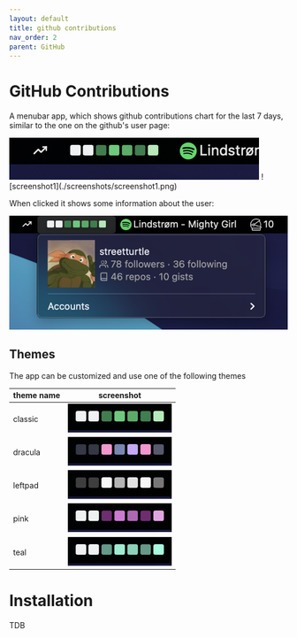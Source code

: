 ```yaml
---
layout: default
title: github contributions
nav_order: 2
parent: GitHub
---
```

# GitHub Contributions

A menubar app, which shows github contributions chart for the last 7 days, similar to the one on the github's user page:

<img alt="screenshot1" src="https://github.com/fork-my-spoons/github-contributions.spoon/raw/main/screenshots/screenshot1.png">
![screenshot1](./screenshots/screenshot1.png)

When clicked it shows some information about the user:

<img alt="screenshot2" src="https://github.com/fork-my-spoons/github-contributions.spoon/raw/main/screenshots/screenshot2.png">

## Themes

The app can be customized and use one of the following themes

| theme name | screenshot |
|---|---|
| classic | <img alt="classic" src="https://github.com/fork-my-spoons/github-contributions.spoon/raw/main/screenshots/classic.png">|
| dracula | <img alt="dracula" src="https://github.com/fork-my-spoons/github-contributions.spoon/raw/main/screenshots/dracula.png">|
| leftpad | <img alt="leftpad" src="https://github.com/fork-my-spoons/github-contributions.spoon/raw/main/screenshots/leftpad.png">|
| pink | <img alt="pink" src="https://github.com/fork-my-spoons/github-contributions.spoon/raw/main/screenshots/pink.png">|
| teal | <img alt="teal" src="https://github.com/fork-my-spoons/github-contributions.spoon/raw/main/screenshots/teal.png">|



# Installation 

TDB
